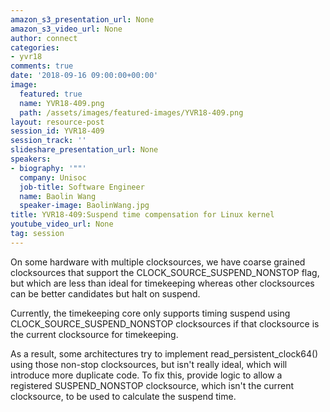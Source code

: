 ```yaml
---
amazon_s3_presentation_url: None
amazon_s3_video_url: None
author: connect
categories:
- yvr18
comments: true
date: '2018-09-16 09:00:00+00:00'
image:
  featured: true
  name: YVR18-409.png
  path: /assets/images/featured-images/YVR18-409.png
layout: resource-post
session_id: YVR18-409
session_track: ''
slideshare_presentation_url: None
speakers:
- biography: '""'
  company: Unisoc
  job-title: Software Engineer
  name: Baolin Wang
  speaker-image: BaolinWang.jpg
title: YVR18-409:Suspend time compensation for Linux kernel
youtube_video_url: None
tag: session
---
```


On some hardware with multiple clocksources, we have coarse grained clocksources that support the CLOCK_SOURCE_SUSPEND_NONSTOP flag, but which are less than ideal for timekeeping whereas other clocksources can be better candidates but halt on suspend.

Currently, the timekeeping core only supports timing suspend using CLOCK_SOURCE_SUSPEND_NONSTOP clocksources if that clocksource is the current clocksource for timekeeping.

As a result, some architectures try to implement read_persistent_clock64() using those non-stop clocksources, but isn't really ideal, which will introduce more duplicate code. To fix this, provide logic to allow a registered SUSPEND_NONSTOP clocksource, which isn't the current clocksource, to be used to calculate the suspend time.